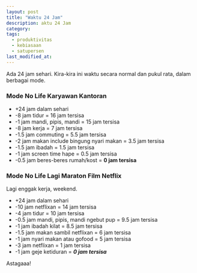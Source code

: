 ```yaml
---
layout: post
title: "Waktu 24 Jam"
description: aktu 24 Jam
category:
tags:
  - produktivitas
  - kebiasaan
  - satupersen
last_modified_at:
---
```


Ada 24 jam sehari. Kira-kira ini waktu secara normal dan pukul rata, dalam berbagai mode.

### Mode No Life Karyawan Kantoran

* \+24 jam dalam sehari
* \-8 jam tidur = 16 jam tersisa
* \-1 jam mandi, pipis, mandi = 15 jam tersisa
* \-8 jam kerja = 7 jam tersisa
* \-1.5 jam commuting = 5.5 jam tersisa
* \-2 jam makan include bingung nyari makan = 3.5 jam tersisa
* \-1.5 jam ibadah = 1.5 jam tersisa
* \-1 jam screen time hape = 0.5 jam tersisa
* \-0.5 jam beres-beres rumah/kost = **0 jam tersisa**

### Mode No Life Lagi Maraton Film Netflix

Lagi enggak kerja, weekend.

* \+24 jam dalam sehari
* \-10 jam netflixan = 14 jam tersisa
* \-4 jam tidur = 10 jam tersisa
* \-0.5 jam mandi, pipis, mandi ngebut pup = 9.5 jam tersisa
* \-1 jam ibadah kilat = 8.5 jam tersisa
* \-1.5 jam makan sambil netflixan = 6 jam tersisa
* \-1 jam nyari makan atau gofood = 5 jam tersisa
* \-3 jam netflixan = 1 jam tersisa
* \-1 jam geje ketiduran = ***0 jam tersisa***

Astagaaa!
